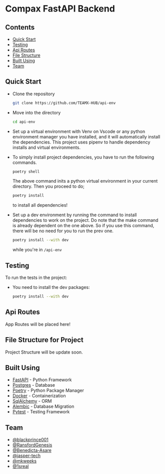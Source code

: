 # Compax FastAPI Backend

## Contents
- [Quick Start](#quick_start)
- [Testing](#testing)
- [Api Routes](#api_routes)
- [File Structure](#file_structure)
- [Built Using](#built_using)
- [Team](#team)

## Quick Start <a name = "quick_start"></a>

- Clone the repository

    ```bash
    git clone https://github.com/TEAMX-HUB/api-env
    ```

- Move into the directory

    ```bash
    cd api-env
    ```

- Set up a virtual environment with Venv on Vscode or any python environment manager you have installed, and it will automatically install the dependencies. This project uses pipenv to handle dependency installs and virtual environments.

- To simply install project dependencies, you have to run the following commands.

  ```bash
  poetry shell
  ```

  The above command inits a python virtual environment in your current directory. Then you proceed to do;

  ```bash
  poetry install
  ```

  to install all dependencies!

- Set up a dev environment by running the command to install dependencies to work on the project. Do note that the make command is already dependent on the one above. So if you use this command, there will be no need for you to run the prev one.
  
  ```bash
  poetry install --with dev
  ```

  while you're in `/api-env`

## Testing <a name = "testing"></a>

To run the tests in the project:

- You need to install the dev packages:

  ```bash
  poetry install --with dev
  ```

## Api Routes <a name = "api_routes"></a>

App Routes will be placed here!

## File Structure for Project <a name = "file_structure"></a>

Project Structure will be update soon.


##  Built Using <a name = "built_using"></a>
- [FastAPI](https://fastapi.tiangolo.com/) - Python Framework
- [Postgres](https://www.postgresql.org/) - Database
- [Poetry](https://python-poetry.org/) - Python Package Manager
- [Docker](https://www.docker.com/) - Containerization
- [SqlAlchemy](https://www.sqlalchemy.org/) - ORM
- [Alembic](https://alembic.sqlalchemy.org/en/latest/) - Database Migration
- [Pytest](https://docs.pytest.org/en/6.2.x/) - Testing Framework


##  Team <a name = "team"></a>
- [@blackprince001](https://github.com/blackprince001)
- [@RansfordGenesis](https://github.com/RansfordGenesis)
- [@Benedicta-Asare](https://github.com/Benedicta-Asare)
- [@jasper-tech](https://github.com/jasper-tech)
- [@mkweeks](https://github.com/mkweeks)
- [@1sreal](https://github.com/1sreal)